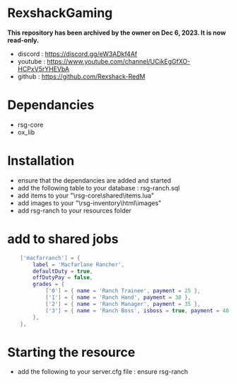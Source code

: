 # RexshackGaming

**This repository has been archived by the owner on Dec 6, 2023. It is now read-only.**

- discord : https://discord.gg/eW3ADkf4Af
- youtube : https://www.youtube.com/channel/UCikEgGfXO-HCPxV5rYHEVbA
- github : https://github.com/Rexshack-RedM

# Dependancies
- rsg-core
- ox_lib

# Installation
- ensure that the dependancies are added and started
- add the following table to your database : rsg-ranch.sql
- add items to your "\rsg-core\shared\items.lua"
- add images to your "\rsg-inventory\html\images"
- add rsg-ranch to your resources folder

# add to shared jobs
```lua
    ['macfarranch'] = {
        label = 'Macfarlane Rancher',
        defaultDuty = true,
        offDutyPay = false,
        grades = {
            ['0'] = { name = 'Ranch Trainee', payment = 25 },
            ['1'] = { name = 'Ranch Hand', payment = 30 },
            ['2'] = { name = 'Ranch Manager', payment = 35 },
            ['3'] = { name = 'Ranch Boss', isboss = true, payment = 40 },
        },
    },
```

# Starting the resource
- add the following to your server.cfg file : ensure rsg-ranch
